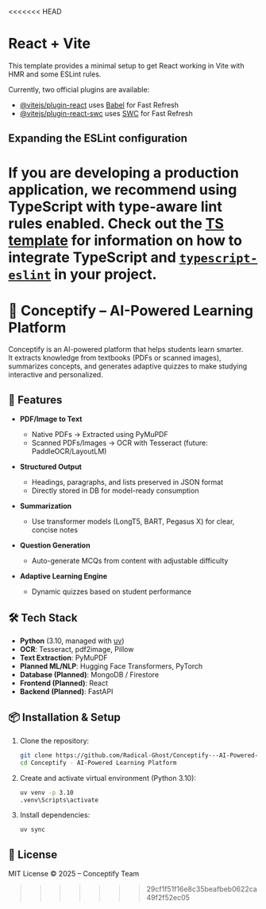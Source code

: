 <<<<<<< HEAD
# React + Vite

This template provides a minimal setup to get React working in Vite with HMR and some ESLint rules.

Currently, two official plugins are available:

- [@vitejs/plugin-react](https://github.com/vitejs/vite-plugin-react/blob/main/packages/plugin-react) uses [Babel](https://babeljs.io/) for Fast Refresh
- [@vitejs/plugin-react-swc](https://github.com/vitejs/vite-plugin-react/blob/main/packages/plugin-react-swc) uses [SWC](https://swc.rs/) for Fast Refresh

## Expanding the ESLint configuration

If you are developing a production application, we recommend using TypeScript with type-aware lint rules enabled. Check out the [TS template](https://github.com/vitejs/vite/tree/main/packages/create-vite/template-react-ts) for information on how to integrate TypeScript and [`typescript-eslint`](https://typescript-eslint.io) in your project.
=======
# 📘 Conceptify – AI-Powered Learning Platform

Conceptify is an AI-powered platform that helps students learn smarter.  
It extracts knowledge from textbooks (PDFs or scanned images), summarizes concepts, and generates adaptive quizzes to make studying interactive and personalized.

## 🚀 Features

-   **PDF/Image to Text**

    -   Native PDFs → Extracted using PyMuPDF
    -   Scanned PDFs/Images → OCR with Tesseract (future: PaddleOCR/LayoutLM)

-   **Structured Output**

    -   Headings, paragraphs, and lists preserved in JSON format
    -   Directly stored in DB for model-ready consumption

-   **Summarization**

    -   Use transformer models (LongT5, BART, Pegasus X) for clear, concise notes

-   **Question Generation**

    -   Auto-generate MCQs from content with adjustable difficulty

-   **Adaptive Learning Engine**
    -   Dynamic quizzes based on student performance

## 🛠️ Tech Stack

-   **Python** (3.10, managed with [uv](https://github.com/astral-sh/uv))
-   **OCR**: Tesseract, pdf2image, Pillow
-   **Text Extraction**: PyMuPDF
-   **Planned ML/NLP**: Hugging Face Transformers, PyTorch
-   **Database (Planned)**: MongoDB / Firestore
-   **Frontend (Planned)**: React
-   **Backend (Planned)**: FastAPI

## 📦 Installation & Setup

1. Clone the repository:

    ```bash
    git clone https://github.com/Radical-Ghost/Conceptify---AI-Powered-Learning-Platform.git "Conceptify - AI-Powered Learning Platform"
    cd Conceptify - AI-Powered Learning Platform
    ```

2. Create and activate virtual environment (Python 3.10):

    ```bash
    uv venv -p 3.10
    .venv\Scripts\activate
    ```

3. Install dependencies:

    ```bash
    uv sync
    ```

## 📜 License

MIT License © 2025 – Conceptify Team




>>>>>>> 29cf1f51f16e8c35beafbeb0622ca49f2f52ec05
